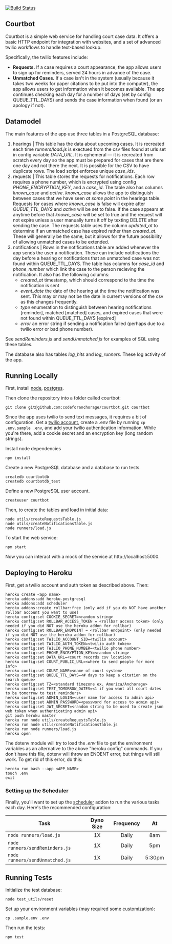 [![Build Status](https://travis-ci.org/codeforanchorage/courtbot.svg?branch=master)](https://travis-ci.org/codeforanchorage/courtbot)
## Courtbot
Courtbot is a simple web service for handling court case data. It offers a basic HTTP endpoint for integration with websites, and a set of advanced twilio workflows to handle text-based lookup.

Specifically, the twilio features include:

- **Requests.** If a case requires a court appearance, the app allows users to sign up for reminders, served 24 hours in advance of the case.
- **Unmatched Cases.** If a case isn't in the system (usually because it takes two weeks for paper citations to be put into the computer), the app allows users to get information when it becomes available. The app continues checking each day for a number of days (set by config QUEUE_TTL_DAYS) and sends the case information when found (or an apology if not).

## Datamodel
The main features of the app use three tables in a PostgreSQL database:
1. hearings | This table has the data about upcoming cases. It is recreated each time *runners/load.js* is exectued from the csv files found at urls set in config variable *DATA_URL*. It is ephemeral — it is recreated from scratch every day so the app must be prepared for cases that are there one day and not there the next. It is possible for the CSV to have duplicate rows. The load script enforces unique *case_ids*.
2. requests | This table stores the requests for notifications. Each row requires a phone number, which is encrypted using config *PHONE_ENCRYPTION_KEY*, and a *case_id*.  The table also has columns *known_case* and *active*. *known_case* allows the app to distinguish between cases that we have seen *at some point* in the hearings table. Requests for cases where *known_case* is false will expire after *QUEUE_TTL_DAYS* and *active* will be set to false. If the case appears at anytime before that *known_case* will be set to true and the request will not expire unless a user manually turns it off by texting DELETE after sending the case. The requests table uses the column *updated_at* to determine if an unmatched case has expired rather than *created_at*. These will generally be the same, but it allows for the future possibility of allowing unmatched cases to be extended.
3. notifications | Rows in the notifications table are added whenever the app sends the user a notification. These can include notifications the day before a hearing or notifications that an unmatched case was not found within QUEUE_TTL_DAYS. The table has columns for *case_id* and *phone_number* which link the case to the person recieving the notification. It also has the following columns:
   * *created_at* timestamp, which should correspond to the time the notification is sent
   * *event_date* the date of the hearing at the time the notification was sent. This may or may not be the date in current versions of the csv as this changes frequently.
   * *type* enumeration to distinguish between hearing notifications [reminder], matched [matched] cases, and expired cases that were not found within QUEUE_TTL_DAYS [expired]
   * *error* an error string if sending a notification failed (perhaps due to a twilio error or bad phone number).

See *sendReminders.js* and *sendUnmatched.js* for examples of SQL using these tables.

The database also has tables *log_hits* and *log_runners*. These log activity of the app.

## Running Locally

First, install [node](https://github.com/codeforamerica/howto/blob/master/Node.js.md), [postgres](https://github.com/codeforamerica/howto/blob/master/PostgreSQL.md).

Then clone the repository into a folder called courtbot:

```console
git clone git@github.com:codeforanchorage/courtbot.git courtbot
```

Since the app uses twilio to send text messages, it requires a bit of configuration. Get a [twilio account](http://www.twilio.com/), create a .env file by running `cp .env.sample .env`, and add your twilio authentication information. While you're there, add a cookie secret and an encryption key (long random strings).

Install node dependencies

```console
npm install
```

Create a new PostgreSQL database and a database to run tests.

```
createdb courtbotdb
createdb courtbotdb_test
```

Define a new PostgreSQL user account.

```
createuser courtbot
```

Then, to create the tables and load in initial data:

```console
node utils/createRequestsTable.js
node utils/createNotificationsTable.js
node runners/load.js
```

To start the web service:

```console
npm start
```

Now you can interact with a mock of the service at http://localhost:5000.

## Deploying to Heroku

First, get a twilio account and auth token as described above. Then:

```console
heroku create <app name>
heroku addons:add heroku-postgresql
heroku addons:add scheduler
heroku addons:create rollbar:free (only add if you do NOT have another rollbar account you want to use)
heroku config:set COOKIE_SECRET=<random string>
heroku config:set ROLLBAR_ACCESS_TOKEN = <rollbar access token> (only needed if you did NOT use the heroku addon for rollbar)
heroku config:set ROLLBAR_ENDPOINT = <rollbar endpoint> (only needed if you did NOT use the heroku addon for rollbar)
heroku config:set TWILIO_ACCOUNT_SID=<twilio account>
heroku config:set TWILIO_AUTH_TOKEN=<twilio auth token>
heroku config:set TWILIO_PHONE_NUMBER=<twilio phone number>
heroku config:set PHONE_ENCRYPTION_KEY=<random string>
heroku config:set DATA_URL=<court records csv location>
heroku config:set COURT_PUBLIC_URL=<where to send people for more info>
heroku config:set COURT_NAME=<name of court system>
heroku config:set QUEUE_TTL_DAYS=<# days to keep a citation on the search queue>
heroku config:set TZ=<standard timezone ex. America/Anchorage>
heroku config:set TEST_TOMORROW_DATES=<1 if you want all court dates to be tomorrow to test reminders>
heroku config:set ADMIN_LOGIN=<user name for access to admin api>
heroku config:set ADMIN_PASSWORD=<password for access to admin api>
heroku config:set JWT_SECRET=<random string to be used to create json web token when authenticating admin api>
git push heroku master
heroku run node utils/createRequestsTable.js
heroku run node utils/createNotificationsTable.js
heroku run node runners/load.js
heroku open
```

The dotenv module will try to load the *.env* file to get the environment variables as an alternative to the above "heroku config" commands.
If you don't have this file, dotenv will throw an ENOENT error, but things will still work. To get rid of this error, do this:
```
heroku run bash --app <APP_NAME>
touch .env
exit
```

### Setting up the Scheduler

Finally, you'll want to set up the [scheduler](https://elements.heroku.com/addons/scheduler) addon to run the various tasks each day. Here's the recommended configuration:

| Task | Dyno Size | Frequency | At |
| --- | :---: | :--: | :--: |
| `node runners/load.js` | 1X | Daily | 8am |
| `node runners/sendReminders.js` | 1X | Daily | 5pm |
| `node runners/sendUnmatched.js` | 1X | Daily |5:30pm |


## Running Tests

Initialize the test database:

```
node test_utils/reset
```

Set up your environment variables (may required some customization):

```
cp .sample.env .env
```

Then run the tests:

```
npm test
```

